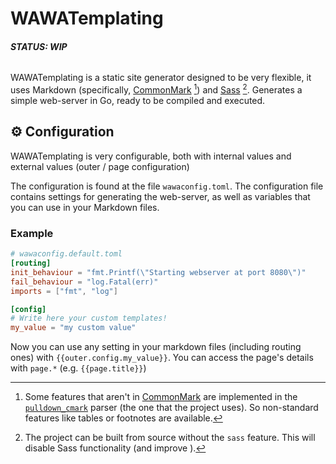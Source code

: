 # WAWATemplating

###### **STATUS: WIP**

WAWATemplating is a static site generator designed to be very flexible, it uses Markdown (specifically, [CommonMark](https://commonmark.org/) [^1]) and [Sass](https://sass-lang.com/) [^2]. Generates a simple web-server in Go, ready to be compiled and executed.

## ⚙️ Configuration

WAWATemplating is very configurable, both with internal values and external values (outer / page configuration)

The configuration is found at the file `wawaconfig.toml`. The configuration file contains settings for generating the web-server, as well as variables that you can use in your Markdown files.

### Example

```toml
# wawaconfig.default.toml
[routing]
init_behaviour = "fmt.Printf(\"Starting webserver at port 8080\")"
fail_behaviour = "log.Fatal(err)"
imports = ["fmt", "log"]

[config]
# Write here your custom templates!
my_value = "my custom value"
```

Now you can use any setting in your markdown files (including routing ones) with `{{outer.config.my_value}}`. You can access the page's details with `page.*` (e.g. `{{page.title}}`)

[^1]: Some features that aren't in [CommonMark](https://commonmark.org/) are implemented in the [`pulldown_cmark`](https://github.com/raphlinus/pulldown-cmark) parser (the one that the project uses). So non-standard features like tables or footnotes are available.

[^2]: The project can be built from source without the `sass` feature. This will disable Sass functionality (and improve ).
